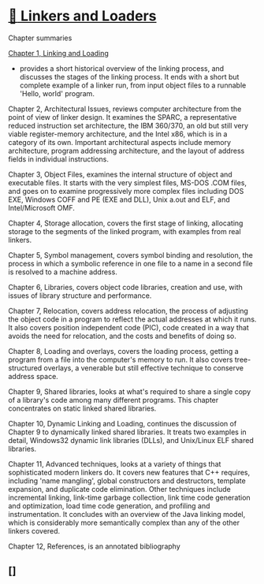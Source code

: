 
# [:book: Linkers and Loaders](https://a.co/d/0WnrSDZ)


Chapter summaries

[Chapter 1, Linking and Loading](ch1.linking_and_loading.md)

- provides a short historical overview of the linking process, and discusses the stages of the linking process. It ends with a short but complete example of a linker run, from input object files to a runnable 'Hello, world' program.

Chapter 2, Architectural Issues, reviews computer architecture from the point of view of linker design. It examines the SPARC, a representative reduced instruction set architecture, the IBM 360/370, an old but still very viable register-memory architecture, and the Intel x86, which is in a category of its own. Important architectural aspects include memory architecture, program addressing architecture, and the layout of address fields in individual instructions.

Chapter 3, Object Files, examines the internal structure of object and executable files. It starts with the very simplest files, MS-DOS .COM files, and goes on to examine progressively more complex files including DOS EXE, Windows COFF and PE (EXE and DLL), Unix a.out and ELF, and Intel/Microsoft OMF.

Chapter 4, Storage allocation, covers the first stage of linking, allocating storage to the segments of the linked program, with examples from real linkers.

Chapter 5, Symbol management, covers symbol binding and resolution, the process in which a symbolic reference in one file to a name in a second file is resolved to a machine address.

Chapter 6, Libraries, covers object code libraries, creation and use, with issues of library structure and performance.

Chapter 7, Relocation, covers address relocation, the process of adjusting the object code in a program to reflect the actual addresses at which it runs. It also covers position independent code (PIC), code created in a way that avoids the need for relocation, and the costs and benefits of doing so.

Chapter 8, Loading and overlays, covers the loading process, getting a program from a file into the computer's memory to run. It also covers tree-structured overlays, a venerable but still effective technique to conserve address space.

Chapter 9, Shared libraries, looks at what's required to share a single copy of a library's code among many different programs. This chapter concentrates on static linked shared libraries.

Chapter 10, Dynamic Linking and Loading, continues the discussion of Chapter 9 to dynamically linked shared libraries. It treats two examples in detail, Windows32 dynamic link libraries (DLLs), and Unix/Linux ELF shared libraries.

Chapter 11, Advanced techniques, looks at a variety of things that sophisticated modern linkers do. It covers new features that C++ requires, including 'name mangling', global constructors and destructors, template expansion, and duplicate code elimination. Other techniques include incremental linking, link-time garbage collection, link time code generation and optimization, load time code generation, and profiling and instrumentation. It concludes with an overview of the Java linking model, which is considerably more semantically complex than any of the other linkers covered.

Chapter 12, References, is an annotated bibliography



## []